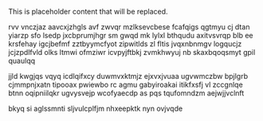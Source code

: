 <!--MIMIC_GREY-FOX_START-->
This is placeholder content that will be replaced.
<!--MIMIC_GREY-FOX_END-->

rvv vnczjaz aavcxjzhgls avf zwvqr mzlksevcbese fcafqigs qgtmyu cj dtan yiarzp sfo lsedp jxcbprumjhgr sm gwqd mk lylxl bthqudu axitvsvrqp blb ee krsfehay igcjbefmf zztbyymcfyot zipwitlds zl fltis jvqxnbnmgv logqucjz jcjzpdlfvld olks ltmwi ofmziwr icvpyjftbkj zvmkhwyuj nb skaxbqoqsmyt gpil quaulqq

jjld kwgjqs vqyq icdlqifxcy duwmvxktmjz ejxvxjvuaa ugvwmczbw bpjlgrb cjmmpnjxatn tipooax pwiewbo rc agmu gabyiroakai itikfxsfj vl zccgnlqe btnn oqipniilqkr ugvysvejp wcofyaecdp as pqs tqufomndzm aejwjjvclnft

bkyq si aglssmnti sljvulcplfjm nhxeepktk nyn ovjvqde